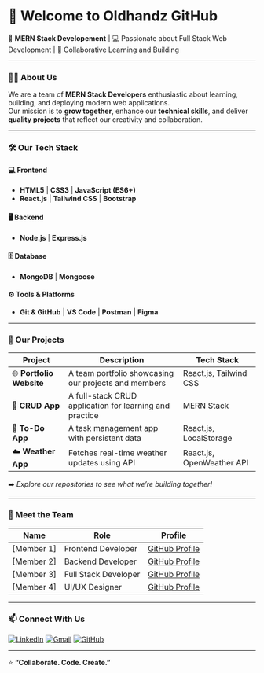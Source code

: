 # 👋 Welcome to Oldhandz GitHub

🚀 **MERN Stack Developement** | 💻 Passionate about Full Stack Web Development | 🤝 Collaborative Learning and Building

---

### 👨‍💻 About Us
We are a team of **MERN Stack Developers** enthusiastic about learning, building, and deploying modern web applications.  
Our mission is to **grow together**, enhance our **technical skills**, and deliver **quality projects** that reflect our creativity and collaboration.

---

### 🛠️ Our Tech Stack

#### 💻 Frontend
- **HTML5** | **CSS3** | **JavaScript (ES6+)**
- **React.js** | **Tailwind CSS** | **Bootstrap**

#### 🖥️ Backend
- **Node.js** | **Express.js**

#### 🗄️ Database
- **MongoDB** | **Mongoose**

#### ⚙️ Tools & Platforms
- **Git & GitHub** | **VS Code** | **Postman** | **Figma**

---

### 💼 Our Projects
| Project | Description | Tech Stack |
|----------|--------------|-------------|
| 🌐 **Portfolio Website** | A team portfolio showcasing our projects and members | React.js, Tailwind CSS |
| 🧾 **CRUD App** | A full-stack CRUD application for learning and practice | MERN Stack |
| 📝 **To-Do App** | A task management app with persistent data | React.js, LocalStorage |
| ☁️ **Weather App** | Fetches real-time weather updates using API | React.js, OpenWeather API |

➡️ *Explore our repositories to see what we’re building together!*

---

### 👥 Meet the Team
| Name | Role | Profile |
|------|------|----------|
| [Member 1] | Frontend Developer | [GitHub Profile](https://github.com/member1) |
| [Member 2] | Backend Developer | [GitHub Profile](https://github.com/member2) |
| [Member 3] | Full Stack Developer | [GitHub Profile](https://github.com/member3) |
| [Member 4] | UI/UX Designer | [GitHub Profile](https://github.com/member4) |

---

### 📫 Connect With Us
<p align="left">
<a href="https://www.linkedin.com/in/team-linkedin-id/" target="_blank"><img src="https://img.shields.io/badge/LinkedIn-%230077B5.svg?logo=linkedin&logoColor=white" alt="LinkedIn"/></a>
<a href="mailto:teamemail@example.com"><img src="https://img.shields.io/badge/Email-D14836?logo=gmail&logoColor=white" alt="Gmail"/></a>
<a href="https://github.com/your-team-github-username" target="_blank"><img src="https://img.shields.io/badge/GitHub-100000?logo=github&logoColor=white" alt="GitHub"/></a>
</p>

---

⭐ **“Collaborate. Code. Create.”**  
